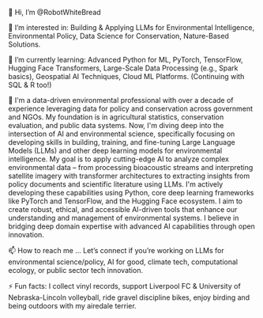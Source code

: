 👋 Hi, I’m @RobotWhiteBread

👀 I’m interested in: Building & Applying LLMs for Environmental Intelligence, Environmental Policy, Data Science for Conservation, Nature-Based Solutions.

🌱 I’m currently learning: Advanced Python for ML, PyTorch, TensorFlow, Hugging Face Transformers, Large-Scale Data Processing (e.g., Spark basics), Geospatial AI Techniques, Cloud ML Platforms. (Continuing with SQL & R too!)

💞️ I'm a data-driven environmental professional with over a decade of experience leveraging data for policy and conservation across government and NGOs. My foundation is in agricultural statistics, conservation evaluation, and public data systems. Now, I'm diving deep into the intersection of AI and environmental science, specifically focusing on developing skills in building, training, and fine-tuning Large Language Models (LLMs) and other deep learning models for environmental intelligence. My goal is to apply cutting-edge AI to analyze complex environmental data – from processing bioacoustic streams and interpreting satellite imagery with transformer architectures to extracting insights from policy documents and scientific literature using LLMs. I'm actively developing these capabilities using Python, core deep learning frameworks like PyTorch and TensorFlow, and the Hugging Face ecosystem. I aim to create robust, ethical, and accessible AI-driven tools that enhance our understanding and management of environmental systems. I believe in bridging deep domain expertise with advanced AI capabilities through open innovation.

📫 How to reach me ... Let’s connect if you’re working on LLMs for environmental science/policy, AI for good, climate tech, computational ecology, or public sector tech innovation.

⚡ Fun facts: I collect vinyl records, support Liverpool FC & University of Nebraska-Lincoln volleyball, ride gravel discipline bikes, enjoy birding and being outdoors with my airedale terrier.

<!---
RobotWhiteBread/RobotWhiteBread is a ✨ special ✨ repository because its `README.md` (this file) appears on your GitHub profile.
You can click the Preview link to take a look at your changes.
--->
